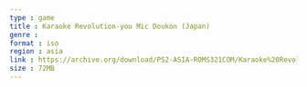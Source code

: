 ```yaml
---
type : game
title : Karaoke Revolution-you Mic Doukon (Japan)
genre : 
format : iso
region : asia
link : https://archive.org/download/PS2-ASIA-ROMS321COM/Karaoke%20Revolution-you%20Mic%20Doukon%20%28Japan%29.7z
size : 72MB
---
```

